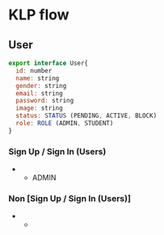 # KLP flow

## User
```javascript
export interface User{
  id: number
  name: string
  gender: string
  email: string
  password: string
  image: string
  status: STATUS (PENDING, ACTIVE, BLOCK)
  role: ROLE (ADMIN, STUDENT)
}

```
### Sign Up / Sign In (Users)
* * ADMIN

### Non [Sign Up / Sign In (Users)]
* * 

